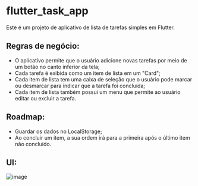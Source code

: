 # flutter_task_app

Este é um projeto de aplicativo de lista de tarefas simples em Flutter. 

## Regras de negócio:

- O aplicativo permite que o usuário adicione novas tarefas por meio de um botão no canto inferior da tela;
- Cada tarefa é exibida como um item de lista em um "Card";
- Cada item de lista tem uma caixa de seleção que o usuário pode marcar ou desmarcar para indicar que a tarefa foi concluída; 
- Cada item de lista também possui um menu que permite ao usuário editar ou excluir a tarefa.

## Roadmap:

- Guardar os dados no LocalStorage;
- Ao concluir um item, a sua ordem irá para a primeira após o último item não concluído.


## UI:

![image](https://user-images.githubusercontent.com/83676572/229377263-ef55eb31-2279-434c-b487-33de9a59486e.png)
